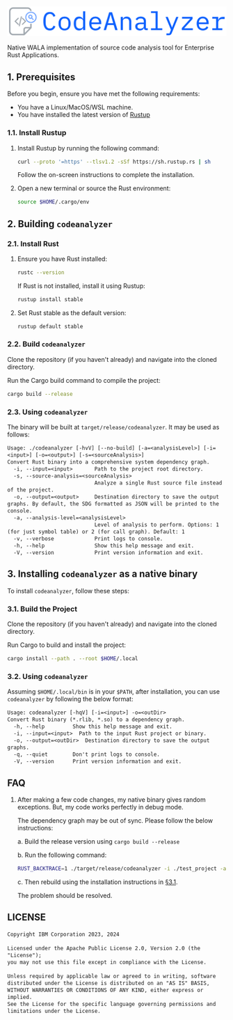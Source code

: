 ![logo](./docs/assets/logo.png)

Native WALA implementation of source code analysis tool for Enterprise Rust Applications.

## 1. Prerequisites

Before you begin, ensure you have met the following requirements:

- You have a Linux/MacOS/WSL machine.
- You have installed the latest version of [Rustup](https://rustup.rs/)

### 1.1. Install Rustup

1. Install Rustup by running the following command:

   ```bash
   curl --proto '=https' --tlsv1.2 -sSf https://sh.rustup.rs | sh
   ```

   Follow the on-screen instructions to complete the installation.

2. Open a new terminal or source the Rust environment:

   ```bash
   source $HOME/.cargo/env
   ```

## 2. Building `codeanalyzer`

### 2.1. Install Rust

1. Ensure you have Rust installed:

   ```bash
   rustc --version
   ```

   If Rust is not installed, install it using Rustup:

   ```bash
   rustup install stable
   ```

2. Set Rust stable as the default version:

   ```bash
   rustup default stable
   ```

### 2.2. Build `codeanalyzer`

Clone the repository (if you haven't already) and navigate into the cloned directory.

Run the Cargo build command to compile the project:

```bash
cargo build --release
```

### 2.3. Using `codeanalyzer`

The binary will be built at `target/release/codeanalyzer`. It may be used as follows:

```help
Usage: ./codeanalyzer [-hvV] [--no-build] [-a=<analysisLevel>] [-i=<input>] [-o=<output>] [-s=<sourceAnalysis>]
Convert Rust binary into a comprehensive system dependency graph.
  -i, --input=<input>       Path to the project root directory.
  -s, --source-analysis=<sourceAnalysis>
                            Analyze a single Rust source file instead of the project.
  -o, --output=<output>     Destination directory to save the output graphs. By default, the SDG formatted as JSON will be printed to the console.
  -a, --analysis-level=<analysisLevel>
                            Level of analysis to perform. Options: 1 (for just symbol table) or 2 (for call graph). Default: 1
  -v, --verbose             Print logs to console.
  -h, --help                Show this help message and exit.
  -V, --version             Print version information and exit.
```

## 3. Installing `codeanalyzer` as a native binary

To install `codeanalyzer`, follow these steps:

### 3.1. Build the Project

Clone the repository (if you haven't already) and navigate into the cloned directory.

Run Cargo to build and install the project:

```bash
cargo install --path . --root $HOME/.local
```

### 3.2. Using `codeanalyzer`

Assuming `$HOME/.local/bin` is in your `$PATH`, after installation, you can use `codeanalyzer` by following the below format:

```help
Usage: codeanalyzer [-hqV] [-i=<input>] -o=<outDir>
Convert Rust binary (*.rlib, *.so) to a dependency graph.
  -h, --help         Show this help message and exit.
  -i, --input=<input>  Path to the input Rust project or binary.
  -o, --output=<outDir>  Destination directory to save the output graphs.
  -q, --quiet        Don't print logs to console.
  -V, --version      Print version information and exit.
```

## FAQ

1. After making a few code changes, my native binary gives random exceptions. But, my code works perfectly in debug mode.

   The dependency graph may be out of sync. Please follow the below instructions:

   a. Build the release version using `cargo build --release`

   b. Run the following command:

   ```sh
   RUST_BACKTRACE=1 ./target/release/codeanalyzer -i ./test_project -a 2 -v
   ```

   c. Then rebuild using the installation instructions in [§3.1](./README.md#31-build-the-project).

   The problem should be resolved.

## LICENSE

```LICENSE
Copyright IBM Corporation 2023, 2024

Licensed under the Apache Public License 2.0, Version 2.0 (the "License");
you may not use this file except in compliance with the License.

Unless required by applicable law or agreed to in writing, software
distributed under the License is distributed on an "AS IS" BASIS,
WITHOUT WARRANTIES OR CONDITIONS OF ANY KIND, either express or implied.
See the License for the specific language governing permissions and
limitations under the License.
```
